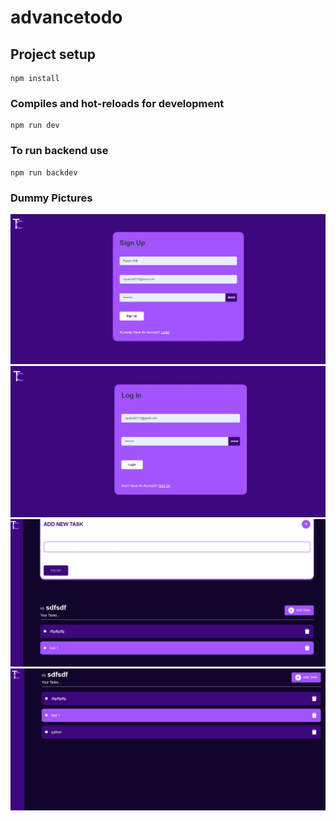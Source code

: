 # advancetodo

## Project setup

```
npm install
```

### Compiles and hot-reloads for development

```
npm run dev
```

### To run backend use

```
npm run backdev
```

### Dummy Pictures

![](a.jpg)
![](b.jpg)
![](c.jpg)
![](d.jpg)
